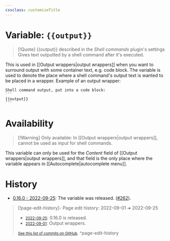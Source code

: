 ```yaml
---
cssclass: customiseTitle
---
```

# Variable: `{{output}}`
> [!Quote] {{output}} described in the *Shell commands* plugin's settings
> Gives text outputted by a shell command after it's executed.

This is used in [[Output wrappers|output wrappers]] when you want to surround output with some container text, e.g. code block. The variable is used to denote the place where a shell command's output text is wanted to be placed in a wrapper. Example of an output wrapper:
````
Shell command output, put into a code block:
```
{{output}}
```
````

# Availability
> [!Warning] Only available:
> In [[Output wrappers|output wrappers]], cannot be used as input for shell commands.

This variable can only be used for the *Content* field of [[Output wrappers|output wrappers]], and that field is the only place where the variable appears in [[Autocomplete|autocomplete menu]].

# History
- [0.16.0 - 2022-09-25](https://github.com/Taitava/obsidian-shellcommands/blob/main/CHANGELOG.md#0160---2022-09-25): The variable was released. ([#262](https://github.com/Taitava/obsidian-shellcommands/issues/262)).

> [!page-edit-history]- Page edit history: 2022-09-01 &#10132; 2022-09-25
> - [<small>2022-09-25</small>](https://github.com/Taitava/obsidian-shellcommands-documentation/commit/e1a6b6b5d9d7153a45d308923056a67a8737a2e6): 0.16.0 is released.
> - [<small>2022-09-01</small>](https://github.com/Taitava/obsidian-shellcommands-documentation/commit/fd9edbf69c25863a39526cf3fe00077625f6a01d): Output wrappers.
> 
> [<small>See this list of commits on GitHub</small>](https://github.com/Taitava/obsidian-shellcommands-documentation/commits/main/Variables/%7B%7Boutput%7D%7D.md).
> ^page-edit-history